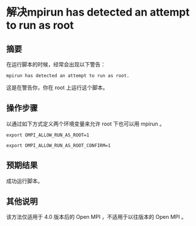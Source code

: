 # 解决mpirun has detected an attempt to run as root

## 摘要

在运行脚本的时候，经常会出现以下警告：

```mpirun has detected an attempt to run as root.```

这是在警告你，你在 root 上运行这个脚本。

## 操作步骤

以通过如下方式定义两个环境变量来允许 root 下也可以用 mpirun 。

```export OMPI_ALLOW_RUN_AS_ROOT=1```

```export OMPI_ALLOW_RUN_AS_ROOT_CONFIRM=1```

## 预期结果

成功运行脚本。

## 其他说明

该方法仅适用于 4.0 版本后的 Open MPI ，不适用于以往版本的 Open MPI 。
